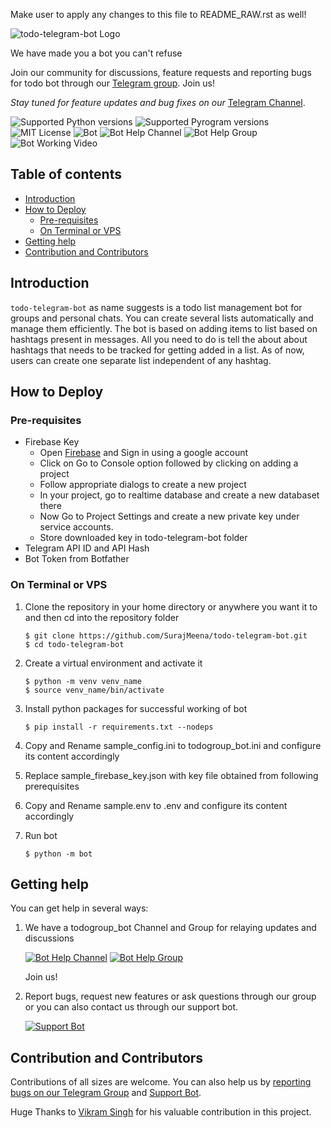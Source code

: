 Make user to apply any changes to this file to README_RAW.rst as well!

![todo-telegram-bot Logo](https://github.com/SurajMeena/todo-telegram-bot/blob/master/img/todogroup_bot.png)

We have made you a bot you can't refuse

Join our community for discussions, feature requests and reporting bugs for todo bot through our [Telegram group](https://telegram.me/pythontelegrambotgroup). Join us!

*Stay tuned for feature updates and bug fixes on our* [Telegram Channel](https://telegram.me/todogroup_bot).

![Supported Python versions](https://img.shields.io/badge/Python-3.7+-yellow.svg?logo=python)
![Supported Pyrogram versions](https://img.shields.io/badge/Pyrogram-orange.svg?logo=pyrogram)
![MIT License](https://img.shields.io/badge/License-MIT-blue.svg?logo=MIT)
![Bot](https://img.shields.io/badge/Telegram-Bot-green.svg?logo=telegram)
![Bot Help Channel](https://img.shields.io/badge/Telegram-Channel-blue.svg?logo=telegram)
![Bot Help Group](https://img.shields.io/badge/Telegram-Group-red.svg?logo=telegram)
![Bot Working Video](https://img.shields.io/badge/Working-Video-Purple.svg?logo=telegram)

## Table of contents

- [Introduction](#introduction)
- [How to Deploy](#how-to-deploy)
   - [Pre-requisites](#pre-requisites)
   - [On Terminal or VPS](#on-terminal-or-vps)
- [Getting help](#getting-help)
- [Contribution and Contributors](#contribution-and-contributors)

## Introduction

`todo-telegram-bot` as name suggests is a todo list management bot for groups and personal chats. You can create several lists automatically and manage them efficiently. The bot is based on adding items to list based on hashtags present in messages. All you need to do is tell the about about hashtags that needs to be tracked for getting added in a list. As of now, users can create one separate list independent of any hashtag.

## How to Deploy

### Pre-requisites

- Firebase Key
   - Open [Firebase](https://firebase.google.com) and Sign in using a google account
   - Click on Go to Console option followed by clicking on adding a project
   - Follow appropriate dialogs to create a new project
   - In your project, go to realtime database and create a new databaset there
   - Now Go to Project Settings and create a new private key under service accounts.
   - Store downloaded key in todo-telegram-bot folder
- Telegram API ID and API Hash
- Bot Token from Botfather

### On Terminal or VPS

1. Clone the repository in your home directory or anywhere you want it to and then cd into the repository folder

    ```shell
    $ git clone https://github.com/SurajMeena/todo-telegram-bot.git
    $ cd todo-telegram-bot
    ```

2. Create a virtual environment and activate it

    ```shell
    $ python -m venv venv_name
    $ source venv_name/bin/activate
    ```

3. Install python packages for successful working of bot

    ```shell
    $ pip install -r requirements.txt --nodeps
    ```

4. Copy and Rename sample_config.ini to todogroup_bot.ini and configure its content accordingly

5. Replace sample_firebase_key.json with key file obtained from following prerequisites

6. Copy and Rename sample.env to .env and configure its content accordingly

7. Run bot

    ```shell
    $ python -m bot
    ```

## Getting help

You can get help in several ways:

1. We have a todogroup_bot Channel and Group for relaying updates and discussions

    [![Bot Help Channel](https://img.shields.io/badge/Telegram-Group-blue.svg?logo=telegram)](https://telegram.me/help_todogroup_bot)
    [![Bot Help Group](https://img.shields.io/badge/Telegram-Group-red.svg?logo=telegram)](https://telegram.me/help_todogroup_chat)

    Join us!

2. Report bugs, request new features or ask questions through our group or you can also contact us through our support bot.

    [![Support Bot](https://img.shields.io/badge/Support-Bot-blue.svg?logo=telegram)](https://telegram.me/messtotelebot)

## Contribution and Contributors

Contributions of all sizes are welcome. You can also help us by [reporting bugs on our Telegram Group](https://telegram.me/help_todogroup_chat) and [Support Bot](https://telegram.me/messtotelebot).

Huge Thanks to [Vikram Singh](https://github.com/vpsinghg) for his valuable contribution in this project.
